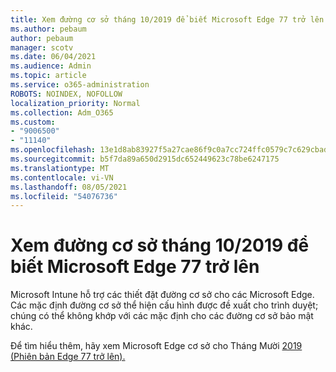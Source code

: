 ```yaml
---
title: Xem đường cơ sở tháng 10/2019 để biết Microsoft Edge 77 trở lên
ms.author: pebaum
author: pebaum
manager: scotv
ms.date: 06/04/2021
ms.audience: Admin
ms.topic: article
ms.service: o365-administration
ROBOTS: NOINDEX, NOFOLLOW
localization_priority: Normal
ms.collection: Adm_O365
ms.custom:
- "9006500"
- "11140"
ms.openlocfilehash: 13e1d8ab83927f5a27cae86f9c0a7cc724ffc0579c7c629cbad49f4464a38a2c
ms.sourcegitcommit: b5f7da89a650d2915dc652449623c78be6247175
ms.translationtype: MT
ms.contentlocale: vi-VN
ms.lasthandoff: 08/05/2021
ms.locfileid: "54076736"
---
```

# <a name="view-the-october-2019-baseline-for-microsoft-edge-versions-77-and-later"></a>Xem đường cơ sở tháng 10/2019 để biết Microsoft Edge 77 trở lên

Microsoft Intune hỗ trợ các thiết đặt đường cơ sở cho các Microsoft Edge. Các mặc định đường cơ sở thể hiện cấu hình được đề xuất cho trình duyệt; chúng có thể không khớp với các mặc định cho các đường cơ sở bảo mật khác.

Để tìm hiểu thêm, hãy xem Microsoft Edge cơ sở cho Tháng Mười [2019 (Phiên bản Edge 77 trở lên).](/mem/intune/protect/security-baseline-settings-edge?pivots=edge-october-2019)